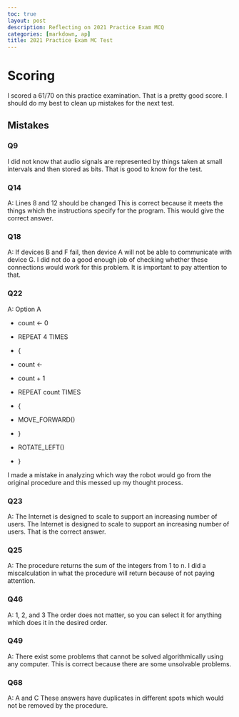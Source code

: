 ```yaml
---
toc: true
layout: post
description: Reflecting on 2021 Practice Exam MCQ
categories: [markdown, ap]
title: 2021 Practice Exam MC Test
---
```


# Scoring

I scored a 61/70 on this practice examination. That is a pretty good score. I should do my best to clean up mistakes for the next test.

## Mistakes

### Q9

I did not know that audio signals are represented by things taken at small intervals and then stored as bits. That is good to know for the test.

### Q14

A: Lines 8 and 12 should be changed
This is correct because it meets the things which the instructions specify for the program. This would give the correct answer.

### Q18

A: If devices B and F fail, then device A will not be able to communicate with device G.
I did not do a good enough job of checking whether these connections would work for this problem. It is important to pay attention to that.

### Q22

A: Option A
- count  ←  0

- REPEAT 4 TIMES

- {

- count  ←
-  count + 1

- REPEAT count TIMES

- {

- MOVE_FORWARD()

- }

- ROTATE_LEFT()
- }

I made a mistake in analyzing which way the robot would go from the original procedure and this messed up my thought process.

### Q23

A: The Internet is designed to scale to support an increasing number of users.
The Internet is designed to scale to support an increasing number of users. That is the correct answer.

### Q25

A: The procedure returns the sum of the integers from 1 to n.
I did a miscalculation in what the procedure will return because of not paying attention.


### Q46

A: 1, 2, and 3
The order does not matter, so you can select it for anything which does it in the desired order.

### Q49

A: There exist some problems that cannot be solved algorithmically using any computer.
This is correct because there are some unsolvable problems.

### Q68
A: A and C
These answers have duplicates in different spots which would not be removed by the procedure.